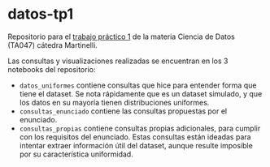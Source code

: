 # datos-tp1

Repositorio para el [trabajo práctico 1](https://organizacion-de-datos-7506-argerich.github.io/consigna_tp1_2c2025.html) de la materia Ciencia de Datos (TA047) cátedra Martinelli.

Las consultas y visualizaciones realizadas se encuentran en los 3 notebooks del repositorio:
- `datos_uniformes` contiene consultas que hice para entender forma que tiene el dataset. Se nota rápidamente que es un dataset simulado, y que los datos en su mayoría tienen distribuciones uniformes.
- `consultas_enunciado` contiene las consultas propuestas por el enunciado.
- `consultas_propias` contiene consultas propias adicionales, para cumplir con los requisitos del enunciado. Estas consultas están ideadas para intentar extraer información útil del dataset, aunque resulte imposible por su característica uniformidad.